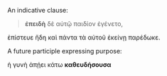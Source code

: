 An indicative clause:


> **ἐπειδὴ** δὲ αὐτῷ παιδίον ἐγένετο,

ἐπίστευε ἤδη καὶ πάντα τὰ αὐτοῦ ἐκείνῃ παρέδωκε.


A future participle expressing purpose:

ἡ γυνὴ ἀπῄει κάτω **καθευδήσουσα**